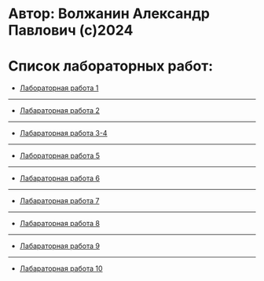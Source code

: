 # Автор: Волжанин Александр Павлович (с)2024

# Список лабораторных работ:

- [Лабораторная работа 1](https://github.com/m4deme1ns4ne/PROGRAMMING-3-SEM/tree/main/%D0%9B%D0%B0%D0%B1%D0%B0%D1%80%D0%B0%D1%82%D0%BE%D1%80%D0%BD%D0%B0%D1%8F%20%D1%80%D0%B0%D0%B1%D0%BE%D1%82%D0%B0%201)

---

- [Лабараторная работа 2](https://github.com/m4deme1ns4ne/PROGRAMMING-3-SEM/tree/main/Лабораторная%20работа%202)

---

- [Лабараторная работа 3-4](https://github.com/m4deme1ns4ne/PROGRAMMING-3-SEM/tree/main/Лабараторная%20работа%203-4)

---

- [Лабораторная работа 5](https://github.com/m4deme1ns4ne/PROGRAMMING-3-SEM/tree/main/Лабараторная%20работа%205)


---

- [Лабараторная работа 6](https://github.com/m4deme1ns4ne/PROGRAMMING-3-SEM/tree/main/Лабораторная%20работа%206)

---

- [Лабараторная работа 7]()

---

- [Лабараторная работа 8](https://github.com/m4deme1ns4ne/PROGRAMMING-3-SEM/tree/main/Лабараторная%20работа%208)

---

- [Лабараторная работа 9](https://github.com/m4deme1ns4ne/PROGRAMMING-3-SEM/blob/main/Лабараторная%20работа%209/Задания.md)

---

- [Лабараторная работа 10]()
